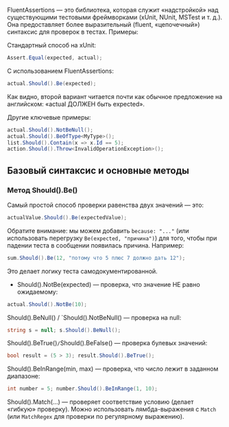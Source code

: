 FluentAssertions — это библиотека, которая служит «надстройкой» над существующими тестовыми фреймворками (xUnit, NUnit, MSTest и т. д.). Она предоставляет более выразительный (fluent, «цепочечный») синтаксис для проверок в тестах. Примеры:

Стандартный способ на xUnit:

```C#
Assert.Equal(expected, actual);
```

С использованием FluentAssertions:

```C#
actual.Should().Be(expected);
```

Как видно, второй вариант читается почти как обычное предложение на английском: «actual ДОЛЖЕН быть expected».

Другие ключевые примеры:

```C#
actual.Should().NotBeNull();
actual.Should().BeOfType<MyType>();
list.Should().Contain(x => x.Id == 5);
action.Should().Throw<InvalidOperationException>();
```

## Базовый синтаксис и основные методы


### Метод Should().Be()

Самый простой способ проверки равенства двух значений — это:
```C#
actualValue.Should().Be(expectedValue);
```
Обратите внимание: мы можем добавить `because: "..."` (или использовать перегрузку `Be(expected, "причина")`) для того, чтобы при падении теста в сообщении появилась причина. Например:

```C#
sum.Should().Be(12, "потому что 5 плюс 7 должно дать 12");
```

Это делает логику теста самодокументированной.

- Should().NotBe(expected) — проверка, что значение НЕ равно ожидаемому:
```C#
actual.Should().NotBe(10);
```
    
Should().BeNull() / `Should().NotBeNull() — проверка на null:
```C#
string s = null; s.Should().BeNull();
```
    
Should().BeTrue()` / `Should().BeFalse() — проверка булевых значений:
```C#
bool result = (5 > 3); result.Should().BeTrue();
```
    
Should().BeInRange(min, max) — проверка, что число лежит в заданном диапазоне:
```C#
int number = 5; number.Should().BeInRange(1, 10);
```
    
Should().Match(...) — проверяет соответствие условию (делает «гибкую» проверку). Можно использовать лямбда-выражения с `Match` (или `MatchRegex` для проверки по регулярному выражению).